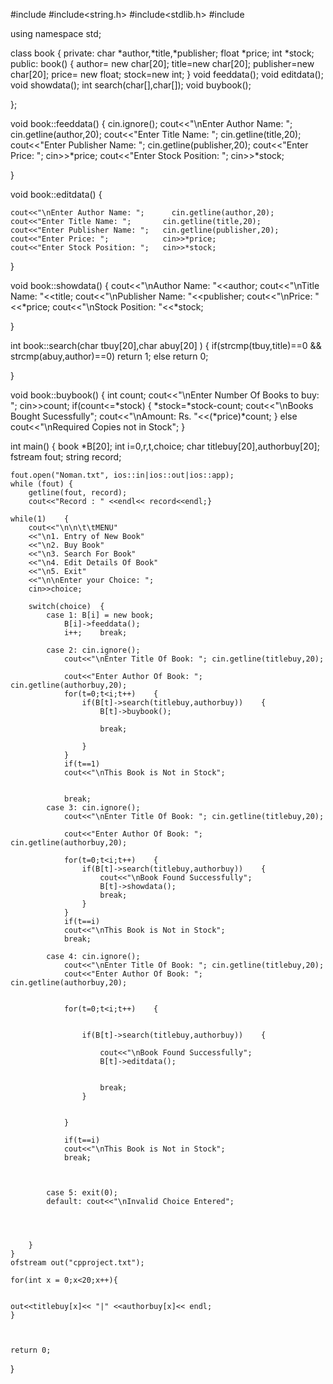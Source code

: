 #include<iostream>
#include<string.h>
#include<stdlib.h>
#include<fstream>

using namespace std;

class book	{
private:
	char *author,*title,*publisher;
	float *price;
	int *stock;
public:	
	book()	{
	author= new char[20];
	title=new char[20];
	publisher=new char[20];
	price= new float;
	stock=new int;
	}
	void feeddata();
	void editdata();
	void showdata();
	int search(char[],char[]);
	void buybook();
	
};

void book::feeddata()	{
	cin.ignore();
	cout<<"\nEnter Author Name: ";      cin.getline(author,20);
	cout<<"Enter Title Name: ";       cin.getline(title,20);
	cout<<"Enter Publisher Name: ";   cin.getline(publisher,20);
	cout<<"Enter Price: ";            cin>>*price;
	cout<<"Enter Stock Position: ";   cin>>*stock;   
	
}

void book::editdata()	{
	
	cout<<"\nEnter Author Name: ";      cin.getline(author,20);
	cout<<"Enter Title Name: ";       cin.getline(title,20);
	cout<<"Enter Publisher Name: ";   cin.getline(publisher,20);
	cout<<"Enter Price: ";            cin>>*price;
	cout<<"Enter Stock Position: ";   cin>>*stock;   
	
}

void book::showdata()	{
	cout<<"\nAuthor Name: "<<author;
	cout<<"\nTitle Name: "<<title;
	cout<<"\nPublisher Name: "<<publisher;
	cout<<"\nPrice: "<<*price;
	cout<<"\nStock Position: "<<*stock;   
	
}

int book::search(char tbuy[20],char abuy[20] )	{
	if(strcmp(tbuy,title)==0 && strcmp(abuy,author)==0)
		return 1;
	else return 0;
		
}

void book::buybook()	{
	int count;
	cout<<"\nEnter Number Of Books to buy: ";
	cin>>count;
	if(count<=*stock)	{
		*stock=*stock-count;
		cout<<"\nBooks Bought Sucessfully";
		cout<<"\nAmount: Rs. "<<(*price)*count;
	}
	else
		cout<<"\nRequired Copies not in Stock";
}

int main()	{
	book *B[20];
	int i=0,r,t,choice;
	char titlebuy[20],authorbuy[20];
   fstream fout;
    string record;

	fout.open("Noman.txt", ios::in|ios::out|ios::app);
	while (fout) {
        getline(fout, record);
        cout<<"Record : " <<endl<< record<<endl;}

	while(1)	{
		cout<<"\n\n\t\tMENU"
		<<"\n1. Entry of New Book"
		<<"\n2. Buy Book"
		<<"\n3. Search For Book"
		<<"\n4. Edit Details Of Book"
		<<"\n5. Exit"
		<<"\n\nEnter your Choice: ";
		cin>>choice;
		
		switch(choice)	{
			case 1:	B[i] = new book;
				B[i]->feeddata();
				i++;	break;
				
			case 2: cin.ignore();
				cout<<"\nEnter Title Of Book: "; cin.getline(titlebuy,20);
			
				cout<<"Enter Author Of Book: ";  cin.getline(authorbuy,20);
				for(t=0;t<i;t++)	{
					if(B[t]->search(titlebuy,authorbuy))	{
						B[t]->buybook();
			
						break;
			
					}
				}
				if(t==1)
				cout<<"\nThis Book is Not in Stock";
			
				
				break;
			case 3: cin.ignore();
				cout<<"\nEnter Title Of Book: "; cin.getline(titlebuy,20);
			
				cout<<"Enter Author Of Book: ";  cin.getline(authorbuy,20);
				
				for(t=0;t<i;t++)	{
					if(B[t]->search(titlebuy,authorbuy))	{
						cout<<"\nBook Found Successfully";
						B[t]->showdata();
						break;
					}
				}
				if(t==i)
				cout<<"\nThis Book is Not in Stock";
				break;
			
			case 4: cin.ignore();
				cout<<"\nEnter Title Of Book: "; cin.getline(titlebuy,20);
				cout<<"Enter Author Of Book: ";  cin.getline(authorbuy,20);
				
			
				for(t=0;t<i;t++)	{
			
			
					if(B[t]->search(titlebuy,authorbuy))	{
			
						cout<<"\nBook Found Successfully";
						B[t]->editdata();
			
			
						break;
					}
			
			
				}
			
				if(t==i)
				cout<<"\nThis Book is Not in Stock";
				break;
			
			
			
			case 5: exit(0);
			default: cout<<"\nInvalid Choice Entered";
	
			
			
			
		}
	}
	ofstream out("cpproject.txt");

	for(int x = 0;x<20;x++){
	
	
	out<<titlebuy[x]<< "|" <<authorbuy[x]<< endl;
	}
	
	
	
	return 0;
}

